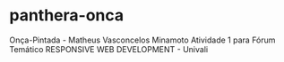 # panthera-onca
Onça-Pintada - Matheus Vasconcelos Minamoto
Atividade 1 para Fórum Temático RESPONSIVE WEB DEVELOPMENT - Univali
